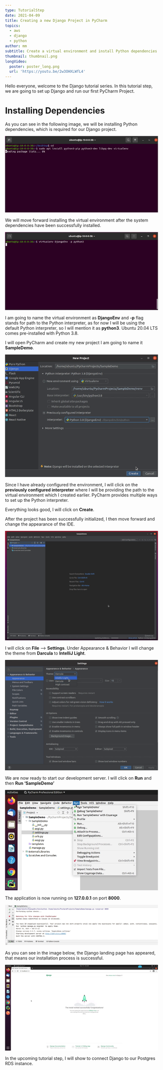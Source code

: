 ```yaml
---
type: TutorialStep
date: 2021-04-09
title: Creating a new Django Project in PyCharm
topics:
  - aws
  - django
  - python
author: mm
subtitle: Create a virtual environment and install Python dependencies.
thumbnail: thumbnail.png
longVideo:
  poster: poster_long.png
  url: 'https://youtu.be/2w3OHXLWfL4'
---
```


Hello everyone, welcome to the Django tutorial series. 
In this tutorial step, we are going to set up Django and run
our first PyCharm Project.


# Installing Dependencies

As you can see in the following image, we will be installing Python dependencies,
which is required for our Django project.

![python_dependencies](steps/step1.png)


We will move forward installing the virtual environment after the system 
dependencies have been successfully installed. 

![python_dependencies_2](steps/step2.png)

I am going to name the virtual environment as **DjangoEnv** and **-p** flag
stands for path to the Python interpreter, as for now I will be using the
default Python interpreter, so I will mention it as **python3**. Ubuntu 20.04 LTS
comes pre-installed with Python 3.8.


I will open PyCharm and create my new project I am going to name it **SampleDemo**.

![python_dependencies_3](steps/step3.png)

Since I have already configured the environment, I will click on the
**previously configured interpreter** where I will be providing the path to
the virtual environment which I created earlier. PyCharm provides multiple 
ways to set up the Python interpreter.

Everything looks good, I will click on **Create**.


After the project has been successfully initialized, I then move forward
and change the appearance of the IDE.

![pycharm_django_project_1](steps/step4.png)


I will click on **File** --> **Settings**. Under Appearance & Behavior I will
change the theme from **Darcula** to **IntelliJ Light**.

![pycharm_django_project_2](steps/step5.png)

We are now ready to start our development server. I will click on **Run** 
and then **Run ‘SampleDemo’**

![pycharm_django_project_3](steps/step6.png)

The application is now running on **127.0.0.1** on port **8000**.

![pycharm_django_project_4](steps/step7.png)


As you can see in the image below, the Django landing page has appeared, that means
our installation process is successful.

![pycharm_django_project_5](steps/step8.png)


In the upcoming tutorial step, I will show to connect Django to our Postgres RDS instance.

